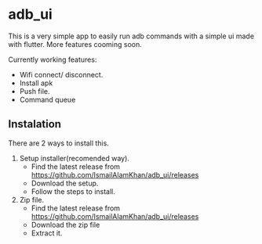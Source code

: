 # adb_ui

This is a very simple app to easily run adb commands with a simple ui made with flutter. More features cooming soon.

Currently working features:
  * Wifi connect/ disconnect.
  * Install apk
  * Push file.
  * Command queue

## Instalation
There are 2 ways to install this.
 1. Setup installer(recomended way).
     * Find the latest release from https://github.com/IsmailAlamKhan/adb_ui/releases
     * Download the setup.
     * Follow the steps to install.
 2. Zip file.
     * Find the latest release from https://github.com/IsmailAlamKhan/adb_ui/releases
     * Download the zip file
     * Extract it.
